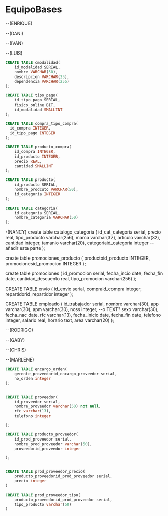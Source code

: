 # EquipoBases

--(ENRIQUE)

--(DANI)

--(IVAN)

--(LUIS)

```sql
CREATE TABLE cmodalidad(
    id_modalidad SERIAL,
    nombre VARCHAR(50),
    descripcion VARCHAR(25),
    dependencia VARCHAR(255)
);

CREATE TABLE tipo_pago(
    id_tipo_pago SERIAL,
    fisico_online BIT,
    id_modalidad SMALLINT
);

CREATE TABLE compra_tipo_compra(
  id_compra INTEGER,
  id_tipo_pago INTEGER
);

CREATE TABLE producto_compra(
    id_compra INTEGER,
    id_producto INTEGER,
    precio REAL,
    cantidad SMALLINT
);

CREATE TABLE producto(
    id_producto SERIAL,
    nombre_prodcuto VARCHAR(50),
    id_categoria INTEGER
);

CREATE TABLE categoria(
    id_categoria SERIAL,
    nombre_categoria VARCHAR(50)
);
```

-(NANCY)
create table catalogo_categoria (
    id_cat_categoria  serial,
	precio real,
	tipo_producto varchar(256),
	marca varchar(32),
	articulo varchar(32),
	cantidad integer,
	tamanio varchar(20),
	categoriaid_categoria integer --añadir esta parte
);

create table promociones_producto (
    productoid_producto INTEGER,
    promocionesid_promocion INTEGER
);

create table promociones (
    id_promocion serial,
    fecha_incio date,
    fecha_fin date,
    cantidad_descuento real,
    tipo_promocion varchar(256)
);

CREATE TABLE envio (
    id_envio serial,
    compraid_compra integer,
    repartidorid_repartidor integer
);

CREATE TABLE empleado (
    id_trabajador serial,
    nombre varchar(30),
    app varchar(30),
    apm varchar(30),
    noss integer,  --o TEXT?
    sexo varchar(30),
    fecha_nac date,
    rfc varchar(13),
    fecha_inicio date,
    fecha_fin date,
    telefono integer,
    salario real,
    horario text,
    area varchar(20)
);

--(RODRIGO)

--(GABY)

--(CHRIS)

--(MARLENE)

```sql
CREATE TABLE encargo_orden(
    gerente_proveedorid_encargo_proveedor serial,
    no_orden integer
);


CREATE TABLE proveedor(
    id_proveedor serial,
    nombre_proveedor varchar(50) not null,
    rfc varchar(13),
    telefono integer

);

CREATE TABLE producto_proveedor(
    id_prod_proveedor serial,
    nombre_prod_proveedor varchar(50),
    proveedorid_proveedor integer

);


CREATE TABLE prod_proveedor_precio(
    producto_proveedorid_prod_proveedor serial,
    precio integer
)

CREATE TABLE prod_proveedor_tipo(
    producto_proveedorid_prod_proveedor serial,
    tipo_producto varchar(50)
)
```
